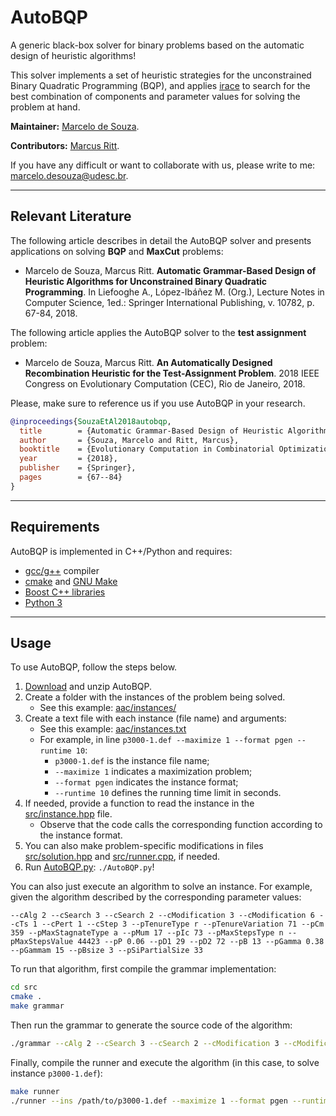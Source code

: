 # AutoBQP
A generic black-box solver for binary problems based on the automatic design of heuristic algorithms!

This solver implements a set of heuristic strategies for the unconstrained Binary Quadratic Programming (BQP), and applies [irace](http://iridia.ulb.ac.be/irace) to search for the best combination of components and parameter values for solving the problem at hand.

**Maintainer:** [Marcelo de Souza](https://souzamarcelo.github.io).

**Contributors:** [Marcus Ritt](https://www.inf.ufrgs.br/~mrpritt).

If you have any difficult or want to collaborate with us, please write to me: marcelo.desouza@udesc.br.

***

## Relevant Literature

The following article describes in detail the AutoBQP solver and presents applications on solving **BQP** and **MaxCut** problems:

+ Marcelo de Souza, Marcus Ritt. **Automatic Grammar-Based Design of Heuristic Algorithms for Unconstrained Binary Quadratic Programming**. In Liefooghe A., López-Ibáñez M. (Org.), Lecture Notes in Computer Science, 1ed.: Springer International Publishing, v. 10782, p. 67-84, 2018.

The following article applies the AutoBQP solver to the **test assignment** problem:

+ Marcelo de Souza, Marcus Ritt. **An Automatically Designed Recombination Heuristic for the Test-Assignment Problem**. 2018 IEEE Congress on Evolutionary Computation (CEC), Rio de Janeiro, 2018.

Please, make sure to reference us if you use AutoBQP in your research.

```bibtex
@inproceedings{SouzaEtAl2018autobqp,
  title        = {Automatic Grammar-Based Design of Heuristic Algorithms for Unconstrained Binary Quadratic Programming},
  author       = {Souza, Marcelo and Ritt, Marcus},
  booktitle    = {Evolutionary Computation in Combinatorial Optimization},
  year         = {2018},
  publisher    = {Springer},
  pages        = {67--84}
}
```

***

## Requirements

AutoBQP is implemented in C++/Python and requires:
+ [gcc/g++](https://gcc.gnu.org) compiler
+ [cmake](https://cmake.org) and [GNU Make](https://www.gnu.org/software/make)
+ [Boost C++ libraries](https://www.boost.org)
+ [Python 3](https://www.python.org)

***

## Usage

To use AutoBQP, follow the steps below.

1. [Download](https://github.com/souzamarcelo/AutoBQP/archive/master.zip) and unzip AutoBQP.
2. Create a folder with the instances of the problem being solved.
   + See this example: [aac/instances/](aac/instances)
3. Create a text file with each instance (file name) and arguments:
   + See this example: [aac/instances.txt](aac/instances.txt)
   + For example, in line `p3000-1.def --maximize 1 --format pgen --runtime 10`:
     + `p3000-1.def` is the instance file name;
     + `--maximize 1` indicates a maximization problem;
     + `--format pgen` indicates the instance format;
     + `--runtime 10` defines the running time limit in seconds.
4. If needed, provide a function to read the instance in the [src/instance.hpp](src/instance.hpp) file.
   + Observe that the code calls the corresponding function according to the instance format.
5. You can also make problem-specific modifications in files [src/solution.hpp](src/solution.hpp) and [src/runner.cpp](src/runner.cpp), if needed.
6. Run [AutoBQP.py](AutoBQP.py): `./AutoBQP.py`!

You can also just execute an algorithm to solve an instance. For example, given the algorithm described by the corresponding parameter values:

```
--cAlg 2 --cSearch 3 --cSearch 2 --cModification 3 --cModification 6 --cTs 1 --cPert 1 --cStep 3 --pTenureType r --pTenureVariation 71 --pCm 359 --pMaxStagnateType a --pMum 17 --pIc 73 --pMaxStepsType n --pMaxStepsValue 44423 --pP 0.06 --pD1 29 --pD2 72 --pB 13 --pGamma 0.38 --pGammam 15 --pBsize 3 --pSiPartialSize 33
```

To run that algorithm, first compile the grammar implementation:

```bash
cd src
cmake .
make grammar
```

Then run the grammar to generate the source code of the algorithm:

```bash
./grammar --cAlg 2 --cSearch 3 --cSearch 2 --cModification 3 --cModification 6 --cTs 1 --cPert 1 --cStep 3 --pTenureType r --pTenureVariation 71 --pCm 359 --pMaxStagnateType a --pMum 17 --pIc 73 --pMaxStepsType n --pMaxStepsValue 44423 --pP 0.06 --pD1 29 --pD2 72 --pB 13 --pGamma 0.38 --pGammam 15 --pBsize 3 --pSiPartialSize 33 > algorithm.cpp
```

Finally, compile the runner and execute the algorithm (in this case, to solve instance `p3000-1.def`):

```bash
make runner
./runner --ins /path/to/p3000-1.def --maximize 1 --format pgen --runtime 10
```